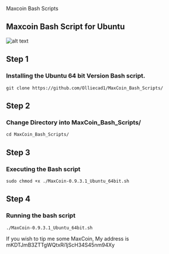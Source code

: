 Maxcoin Bash Scripts

## Maxcoin Bash Script for Ubuntu


![alt text](https://pbs.twimg.com/profile_images/878589713598251008/cs-cG7U6_400x400.jpg "Maxcoin Logo")

## Step 1

### Installing the Ubuntu 64 bit Version Bash script.

```
git clone https://github.com/Olliecad1/MaxCoin_Bash_Scripts/
```

## Step 2

### Change Directory into MaxCoin_Bash_Scripts/

```
cd MaxCoin_Bash_Scripts/
```

## Step 3

### Executing the Bash script

```
sudo chmod +x ./MaxCoin-0.9.3.1_Ubuntu_64bit.sh
```

## Step 4

### Running the bash script

```
./MaxCoin-0.9.3.1_Ubuntu_64bit.sh
```

If you wish to tip me some MaxCoin, My address is mKDTJmB3ZTTgWQtxRi1jScH34S45nm94Xy


